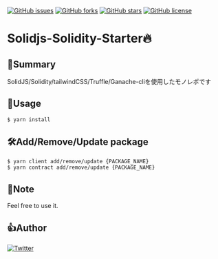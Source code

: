 [![GitHub issues](https://img.shields.io/github/issues/junya-thinkactive-d/solidjs-solidity-starter?style=flat-square)](https://github.com/junya-thinkactive-d/solidjs-solidity-starter/issues) [![GitHub forks](https://img.shields.io/github/forks/junya-thinkactive-d/solidjs-solidity-starter?style=flat-square)](https://github.com/junya-thinkactive-d/solidjs-solidity-starter/network) [![GitHub stars](https://img.shields.io/github/stars/junya-thinkactive-d/solidjs-solidity-starter?style=flat-square)](https://github.com/junya-thinkactive-d/solidjs-solidity-starter/stargazers) [![GitHub license](https://img.shields.io/github/license/junya-thinkactive-d/solidjs-solidity-starter?style=flat-square)](https://github.com/junya-thinkactive-d/solidjs-solidity-starter) 
# Solidjs-Solidity-Starter🔥
## 👋Summary
SolidJS/Solidity/tailwindCSS/Truffle/Ganache-cliを使用したモノレポです
## 🎉Usage
```bash
$ yarn install
```
## 🛠️Add/Remove/Update package
```bash
$ yarn client add/remove/update {PACKAGE_NAME}
$ yarn contract add/remove/update {PACKAGE_NAME}
```
## 📑Note
Feel free to use it.
## 👍Author
[![Twitter](https://img.shields.io/twitter/url?style=social&url=https%3A%2F%2Ftwitter.com%2Fjunya_tad)](https://twitter.com/intent/tweet?text=Wow:&url=https%3A%2F%2Fgithub.com%2Fjunya-thinkactive-d%2Fsolidjs-solidity-starter%2Fnew%2Fmain%3Freadme%3D1) 